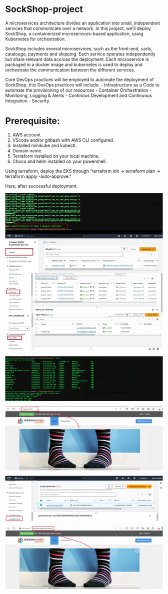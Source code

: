 # SockShop-project

A microservices architecture divides an application into small, independent services that communicate over a network. In this project, we'll deploy SockShop, a containerized microservices-based application, using Kubernetes for orchestration.

SockShop includes several microservices, such as the front-end, carts, catalouge, payments and shipping. Each service operates independently but share relevant data accross the deployment. Each microservice is packaged in a docker image and kubernetes is used to deploy and orchestrate the communication between the different services.

Core DevOps practices will be employed to automate the deployment of SockShop, this DevOps practices will include: - Infrastructure as a Code to automate the provisioning of our resources - Container Orchestration - Monitoring, Logging & Alerts - Continous Development and Continuous Integration - Security.


# Prerequisite:
1.  AWS account.
2.  VScode and/or gitbash with AWS CLI configured.
3.  Installed minikube and kubectl.
4.  Domain name.
5.  Terraform installed on your local machine.
6.  Choco and helm installed on your powershell.


Using terraform, deploy the EKS through
"terraform init → terraform plan → terraform apply -auto-approve."

Here, after successful deployment.

![Deployed Resources](./images/sucessfully%20deployed.jpeg)


![Port-forwarding](./images/port-forwarding.png)


![localhost](./images/1st%20image.png)


![load balancer](./images/load%20balancer.png)


![DNS mapped](./images/2nd%20image.png)
